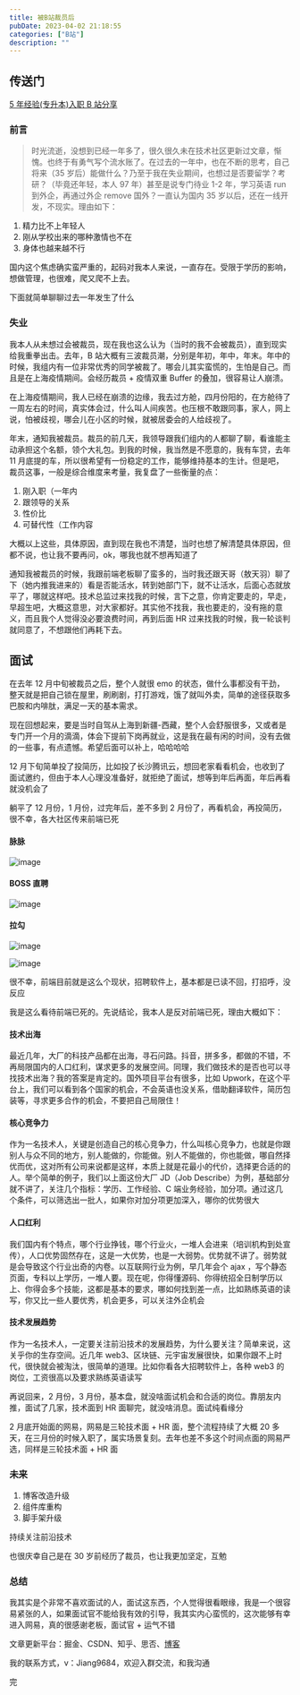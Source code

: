 ```yaml
---
title: 被B站裁员后
pubDate: 2023-04-02 21:18:55
categories: ["B站"]
description: ""
---
```


## 传送门

[5 年经验(专升本)入职 B 站分享](https://juejin.cn/post/7076676933697667085)

### 前言

> 时光流逝，没想到已经一年多了，很久很久未在技术社区更新过文章，惭愧。也终于有勇气写个流水账了。在过去的一年中，也在不断的思考，自己将来（35 岁后）能做什么？乃至于我在失业期间，也想过是否要留学？考研？（毕竟还年轻，本人 97 年）甚至是说专门待业 1-2 年，学习英语 run 到外企，再通过外企 remove 国外？一直认为国内 35 岁以后，还在一线开发，不现实。理由如下：

1. 精力比不上年轻人
2. 刚从学校出来的哪种激情也不在
3. 身体也越来越不行

国内这个焦虑确实蛮严重的，起码对我本人来说，一直存在。受限于学历的影响， 想做管理，也很难，爬又爬不上去。

下面就简单聊聊过去一年发生了什么

### 失业

我本人从未想过会被裁员，现在我也这么认为（当时的我不会被裁员），直到现实给我重拳出击。去年，B 站大概有三波裁员潮，分别是年初，年中，年末。年中的时候，我组内有一位非常优秀的同学被裁了。哪会儿其实蛮慌的，生怕是自己。而且是在上海疫情期间。会经历裁员 + 疫情双重 Buffer 的叠加，很容易让人崩溃。

在上海疫情期间，我人已经在崩溃的边缘，我去过方舱，四月份阳的，在方舱待了一周左右的时间，真实体会过，什么叫人间疾苦。也压根不敢跟同事，家人，网上说，怕被歧视，哪会儿在小区的时候，就被居委会的人给歧视了。

年末，通知我被裁员。裁员的前几天，我领导跟我们组内的人都聊了聊，看谁能主动承担这个名额，领个大礼包。到我的时候，我当然是不愿意的，我有车贷，去年 11 月底提的车，所以很希望有一份稳定的工作，能够维持基本的生计。但是吧，裁员这事，一般是综合维度来考量，我复盘了一些衡量的点：

1. 刚入职（一年内
2. 跟领导的关系
3. 性价比
4. 可替代性（工作内容

大概以上这些，具体原因，直到现在我也不清楚，当时也想了解清楚具体原因，但都不说，也让我不要再问，ok，哪我也就不想再知道了

通知我被裁员的时候，我跟前端老板聊了蛮多的，当时我还跟天哥（敖天羽）聊了下（她内推我进来的）看是否能活水，转到她部门下，就不让活水，后面心态就放平了，哪就这样吧。技术总监过来找我的时候，言下之意，你肯定要走的，早走，早超生吧，大概这意思，对大家都好。其实他不找我，我也要走的，没有拖的意义，而且我个人觉得没必要浪费时间，再到后面 HR 过来找我的时候，我一轮谈判就同意了，不想跟他们再耗下去。

## 面试

在去年 12 月中旬被裁员之后，整个人就很 emo 的状态，做什么事都没有干劲，整天就是把自己锁在屋里，刷刷剧，打打游戏，饿了就叫外卖，简单的途径获取多巴胺和内啡肽，满足一天的基本需求。

现在回想起来，要是当时自驾从上海到新疆-西藏，整个人会舒服很多，又或者是专门开一个月的滴滴，体会下提前下岗再就业，这是我在最有闲的时间，没有去做的一些事，有点遗憾。希望后面可以补上，哈哈哈哈

12 月下旬简单投了投简历，比如投了长沙腾讯云，想回老家看看机会，也收到了面试邀约，但由于本人心理没准备好，就拒绝了面试，想等到年后再面，年后再看就没机会了

躺平了 12 月份，1 月份，过完年后，差不多到 2 月份了，再看机会，再投简历，很不幸，各大社区传来前端已死

#### 脉脉

![image](https://user-images.githubusercontent.com/16217324/229353100-f3fed57d-25a9-49d3-8db6-185c131678fb.png)

#### BOSS 直聘

![image](https://user-images.githubusercontent.com/16217324/229352982-b18540d9-3857-4c61-aa54-8e9787602584.png)

#### 拉勾

![image](https://user-images.githubusercontent.com/16217324/229353058-4f426c10-5d0c-45f7-993f-6acc32c6d8c2.png)

![image](https://user-images.githubusercontent.com/16217324/229353160-3850d4f5-2360-40c7-9ec0-7643ae2c53ef.png)

很不幸，前端目前就是这么个现状，招聘软件上，基本都是已读不回，打招呼，没反应

我是这么看待前端已死的。先说结论，我本人是反对前端已死，理由大概如下：

#### 技术出海

最近几年，大厂的科技产品都在出海，寻石问路。抖音，拼多多，都做的不错，不再局限国内的人口红利，谋求更多的发展空间。同理，我们做技术的是否也可以寻找技术出海？我的答案是肯定的。国外项目平台有很多，比如 Upwork，在这个平台上，我们可以看到各个国家的机会，不会英语也没关系，借助翻译软件，简历包装等，寻求更多合作的机会，不要把自己局限住！

#### 核心竞争力

作为一名技术人，关键是创造自己的核心竞争力，什么叫核心竞争力，也就是你跟别人与众不同的地方，别人能做的，你能做。别人不能做的，你也能做，哪自然择优而优，这对所有公司来说都是这样，本质上就是花最小的代价，选择更合适的的人。举个简单的例子，我们以上面这份大厂 JD（Job Describe）为例，基础部分就不讲了，关注几个指标：学历、工作经验、C 端业务经验，加分项。通过这几个条件，可以筛选出一批人，如果你对加分项更加深入，哪你的优势很大

#### 人口红利

我们国内有个特点，哪个行业挣钱，哪个行业火，一堆人会进来（培训机构到处宣传），人口优势固然存在，这是一大优势，也是一大弱势。优势就不讲了。弱势就是会导致这个行业出奇的内卷。以互联网行业为例，早几年会个 ajax ，写个静态页面，专科以上学历，一堆人要。现在呢，你得懂源码、你得统招全日制学历以上、你得会多个技能，这都是基本的要求，哪如何找到差一点，比如熟练英语的读写，你又比一些人要优秀，机会更多，可以关注外企机会

#### 技术发展趋势

作为一名技术人，一定要关注前沿技术的发展趋势，为什么要关注？简单来说，这关乎你的生存空间。近几年 web3、区块链、元宇宙发展很快，如果你跟不上时代，很快就会被淘汰，很简单的道理。比如你看各大招聘软件上，各种 web3 的岗位，工资很高以及要求熟练英语读写

再说回来，2 月份，3 月份，基本盘，就没啥面试机会和合适的岗位。靠朋友内推，面试了几家，技术面到 HR 面聊完，就没啥消息。面试纯看缘分

2 月底开始面的网易，网易是三轮技术面 + HR 面，整个流程持续了大概 20 多天，在三月份的时候入职了，属实场景复刻。去年也差不多这个时间点面的网易严选，同样是三轮技术面 + HR 面

### 未来

1. 博客改造升级
2. 组件库重构
3. 脚手架升级

持续关注前沿技术

也很庆幸自己是在 30 岁前经历了裁员，也让我更加坚定，互勉

### 总结

我其实是个非常不喜欢面试的人，面试这东西，个人觉得很看眼缘，我是一个很容易紧张的人，如果面试官不能给我有效的引导，我其实内心蛮慌的，这次能够有幸进入网易，真的很感谢老板，面试官 + 运气不错

文章更新平台：掘金、CSDN、知乎、思否、[博客](https://github.com/xuya227939/blog)

我的联系方式，v：Jiang9684，欢迎入群交流，和我沟通

完

